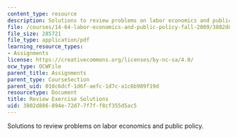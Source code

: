 ```yaml
---
content_type: resource
description: Solutions to review problems on labor economics and public policy.
file: /courses/14-64-labor-economics-and-public-policy-fall-2009/3802d886894e72d77f7ff8cf355d5ac5_MIT14_64F09_psrv_sol.pdf
file_size: 285721
file_type: application/pdf
learning_resource_types:
- Assignments
license: https://creativecommons.org/licenses/by-nc-sa/4.0/
ocw_type: OCWFile
parent_title: Assignments
parent_type: CourseSection
parent_uid: 010c6dcf-1d6f-aefc-1d7c-a1c6b989f19d
resourcetype: Document
title: Review Exercise Solutions
uid: 3802d886-894e-72d7-7f7f-f8cf355d5ac5
---
```

Solutions to review problems on labor economics and public policy.